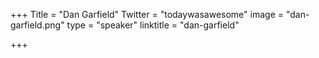 +++
Title = "Dan Garfield"
Twitter = "todaywasawesome"
image = "dan-garfield.png"
type = "speaker"
linktitle = "dan-garfield"

+++

